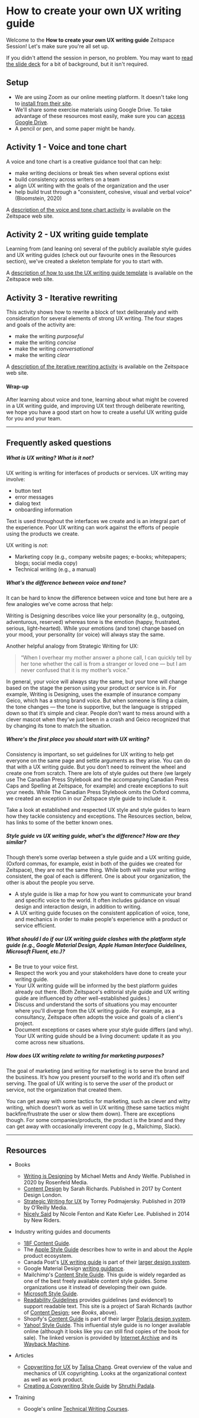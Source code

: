 # How to create your own UX writing guide

Welcome to the **How to create your own UX writing guide** Zeitspace Session!
Let's make sure you're all set up.

If you didn't attend the session in person, no problem. You may want to [read the slide deck](https://github.com/zeitspace/web-accessibility-session/blob/master/Resources/Zeitspace%20Session%20-%20Web%20accessibility%20slides.pdf) for a bit of background, but it isn't required.

## Setup

* We are using Zoom as our online meeting platform. It doesn't take long to [install from their site](https://zoom.us/download).
* We'll share some exercise materials using Google Drive. To take advantage of these resources most easily, make sure you can [access Google Drive](https://drive.google.com/).
* A pencil or pen, and some paper might be handy.

## Activity 1 - Voice and tone chart

A voice and tone chart is a creative guidance tool that can help:
* make writing decisions or break ties when several options exist
* build consistency across writers on a team
* align UX writing with the goals of the organization and the user
* help build trust through a "consistent, cohesive, visual and verbal voice" (Bloomstein, 2020)

A [description of the voice and tone chart activity](https://www.zeitspace.com/voice-and-tone-chart) is available on the Zeitspace web site.

## Activity 2 - UX writing guide template

Learning from (and leaning on) several of the publicly available style guides and UX writing guides (check out our favourite ones in the Resources section), we've created a skeleton template for you to start with.

A [description of how to use the UX writing guide template](https://www.zeitspace.com/voice-and-tone-chart) is available on the Zeitspace web site.

## Activity 3 - Iterative rewriting

This activity shows how to rewrite a block of text deliberately and with consideration for several elements of strong UX writing. The four stages and goals of the activity are:
* make the writing *purposeful*
* make the writing *concise*
* make the writing *conversational*
* make the writing *clear*

A [description of the iterative rewriting activity](https://www.zeitspace.com/iterative-rewriting) is available on the Zeitspace web site.

#### Wrap-up

After learning about voice and tone, learning about what might be covered in a UX writing guide, and improving UX text through deliberate rewriting, we hope you have a good start on how to create a useful UX writing guide for you and your team.

---
## Frequently asked questions

##### What is UX writing? What is it not?
UX writing is writing for interfaces of products or services. UX writing may involve:
* button text
* error messages
* dialog text
* onboarding information

Text is used throughout the interfaces we create and is an integral part of the experience. Poor UX writing can work against the efforts of people using the products we create.

UX writing is *not*:
* Marketing copy (e.g., company website pages; e-books; whitepapers; blogs; social media copy)
* Technical writing (e.g., a manual)

##### What's the difference between voice and tone?

It can be hard to know the difference between voice and tone but here are a few analogies we’ve come across that help:

Writing is Designing describes voice like your personality (e.g., outgoing, adventurous, reserved) whereas tone is the emotion (happy, frustrated, serious, light-hearted). While your emotions (and tone) change based on your mood, your personality (or voice) will always stay the same.

Another helpful analogy from Strategic Writing for UX:

> “When I overhear my mother answer a phone call, I can quickly tell by her tone whether the call is from a stranger or loved one — but I am never confused that it is my mother’s voice.”

In general, your voice will always stay the same, but your tone will change based on the stage the person using your product or service is in. For example, Writing is Designing, uses the example of insurance company Geico, which has a strong brand voice. But when someone is filing a claim, the tone changes — the tone is supportive, but the language is stripped down so that it’s simple and clear. People don’t want to mess around with a clever mascot when they’ve just been in a crash and Geico recognized that by changing its tone to match the situation.

##### Where's the first place you should start with UX writing?

Consistency is important, so set guidelines for UX writing to help get everyone on the same page and settle arguments as they arise. You can do that with a UX writing guide. But you don’t need to reinvent the wheel and create one from scratch. There are lots of style guides out there (we largely use The Canadian Press Stylebook and the accompanying Canadian Press Caps and Spelling at Zeitspace, for example) and create exceptions to suit your needs. While The Canadian Press Stylebook omits the Oxford comma, we created an exception in our Zeitspace style guide to include it.

Take a look at established and respected UX style and style guides to learn how they tackle consistency and exceptions. The Resources section, below, has links to some of the better known ones.

##### Style guide vs UX writing guide, what's the difference? How are they similar?

Though there’s some overlap between a style guide and a UX writing guide, (Oxford commas, for example, exist in both of the guides we created for Zeitspace), they are not the same thing. While both will make your writing consistent, the goal of each is different. One is about your organization, the other is about the people you serve.
* A style guide is like a map for how you want to communicate your brand and specific voice to the world. It often includes guidance on visual design and interaction design, in addition to writing.
* A UX writing guide focuses on the consistent application of voice, tone, and mechanics in order to make people's experience with a product or service efficient.

##### What should I do if our UX writing guide clashes with the platform style guide (e.g., Google Material Design, Apple Human Interface Guidelines, Microsoft Fluent, etc.)?

* Be true to your voice first.
* Respect the work you and your stakeholders have done to create your writing guide.
* Your UX writing guide will be informed by the best platform guides already out there. (Both Zeitspace's editorial style guide and UX writing guide are influenced by other well-established guides.)
* Discuss and understand the sorts of situations you may encounter where you'll diverge from the UX writing guide. For example, as a consultancy, Zeitspace often adopts the voice and goals of a client's project.
* Document exceptions or cases where your style guide differs (and why). Your UX writing guide should be a living document: update it as you come across new situations.

##### How does UX writing relate to writing for marketing purposes?

The goal of marketing (and writing for marketing) is to serve the brand and the business. It’s how you present yourself to the world and it’s often self serving. The goal of UX writing is to serve the *user* of the product or service, not the organization that created them.

You can get away with some tactics for marketing, such as clever and witty writing, which doesn’t work as well in UX writing (these same tactics might backfire/frustrate the user or slow them down). There are exceptions though. For some companies/products, the product is the brand and they can get away with occasionally irreverent copy (e.g., Mailchimp, Slack).

---
## Resources
* Books
  * [Writing is Designing](https://rosenfeldmedia.com/books/writing-is-designing/) by Michael Metts and Andy Welfle. Published in 2020 by Rosenfeld Media.
  * [Content Design](https://contentdesign.london/book/) by Sarah Richards. Published in 2017 by Content Design London.
  * [Strategic Writing for UX](https://www.oreilly.com/library/view/strategic-writing-for/9781492049388/) by Torrey Podmajersky. Published in 2019 by O’Reilly Media.
  * [Nicely Said](https://www.nicelysaid.co) by Nicole Fenton and Kate Kiefer Lee. Published in 2014 by New Riders.


* Industry writing guides and documents
  * [18F Content Guide](https://content-guide.18f.gov).
  * The [Apple Style Guide](https://help.apple.com/applestyleguide/) describes how to write in and about the Apple product ecosystem.
  * Canada Post's [UX writing guide](https://www.canadapost.ca/cpc/en/designsystem/mercury/ux-writing.page) is part of their [larger design system](https://www.canadapost.ca/cpc/en/designsystem/mercury/home.page).
  * Google Material Design [writing guidance](https://material.io/design/communication/writing.html).
  * Mailchimp's [Content Style Guide](https://styleguide.mailchimp.com). This guide is widely regarded as one of the best freely available content style guides. Some organizations use it instead of developing their own guide.
  * [Microsoft Style Guide](https://docs.microsoft.com/en-ca/style-guide/welcome/).
  * [Readability Guidelines](https://readabilityguidelines.co.uk) provides guidelines (and evidence!) to support readable text. This site is a project of Sarah Richards (author of [Content Design](https://contentdesign.london/book/); see *Books*, above).
  * Shopify's [Content Guide](https://polaris.shopify.com/content/voice-and-tone) is part of their larger [Polaris design system](https://polaris.shopify.com).
  * [Yahoo! Style Guide](https://web.archive.org/web/20120526203107/http://styleguide.yahoo.com/). This influential style guide is no longer available online (although it looks like you can still find copies of the book for sale). The linked version is provided by [Internet Archive](https://archive.org) and its [Wayback Machine](https://archive.org/web/).


* Articles
  * [Copywriting for UX](https://medium.com/theagency/copywriting-for-ux-1c577924698a) by [Talisa Chang](http://talisachang.com/). Great overview of the value and mechanics of UX copyrighting. Looks at the organizational context as well as work product.
  * [Creating a Copywriting Style Guide](https://uiux.blog/creating-a-copywriting-style-guide-6b07c0935953) by [Shruthi Padala](https://twitter.com/spadala7).


* Training
  * Google's online [Technical Writing Courses](https://developers.google.com/tech-writing).
